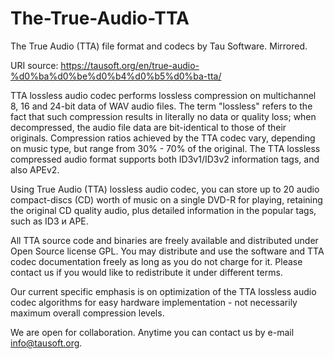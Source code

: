 # The-True-Audio-TTA
The True Audio (TTA) file format and codecs by Tau Software. Mirrored.

URI source: https://tausoft.org/en/true-audio-%d0%ba%d0%be%d0%b4%d0%b5%d0%ba-tta/

TTA lossless audio codec performs lossless compression on multichannel 8, 16 and 24-bit data of WAV audio files. The term "lossless" refers to the fact that such compression results in literally no data or quality loss; when decompressed, the audio file data are bit-identical to those of their originals. Compression ratios achieved by the TTA codec vary, depending on music type, but range from 30% - 70% of the original. The TTA lossless compressed audio format supports both ID3v1/ID3v2 information tags, and also APEv2.

Using True Audio (TTA) lossless audio codec, you can store up to 20 audio compact-discs (CD) worth of music on a single DVD-R for playing, retaining the original CD quality audio, plus detailed information in the popular tags, such as ID3 и APE.

All TTA source code and binaries are freely available and distributed under Open Source license GPL. You may distribute and use the software and TTA codec documentation freely as long as you do not charge for it. Please contact us if you would like to redistribute it under different terms.

Our current specific emphasis is on optimization of the TTA lossless audio codec algorithms for easy hardware implementation - not necessarily maximum overall compression levels.

We are open for collaboration. Anytime you can contact us by e-mail info@tausoft.org.
